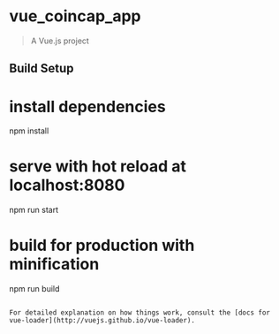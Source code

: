 # vue_coincap_app

> A Vue.js project

## Build Setup


# install dependencies
npm install

# serve with hot reload at localhost:8080
npm run start

# build for production with minification
npm run build
```

For detailed explanation on how things work, consult the [docs for vue-loader](http://vuejs.github.io/vue-loader).
